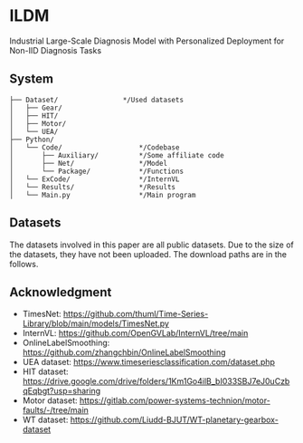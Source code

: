 # ILDM

Industrial Large-Scale Diagnosis Model with Personalized Deployment for Non-IID Diagnosis Tasks

## System
```
├── Dataset/                */Used datasets
│   ├── Gear/        
│   ├── HIT/            
│   ├── Motor/              
│   └── UEA/                  
├── Python/
│   └── Code/                   */Codebase 
│       ├── Auxiliary/          */Some affiliate code
│       ├── Net/                */Model
│       └── Package/            */Functions
│   └── ExCode/                 */InternVL
│   └── Results/                */Results
│   └── Main.py                 */Main program    

```

## Datasets
The datasets involved in this paper are all public datasets. Due to the size of the datasets, they have not been uploaded. The download paths are in the follows.

## Acknowledgment
- TimesNet: https://github.com/thuml/Time-Series-Library/blob/main/models/TimesNet.py
- InternVL: https://github.com/OpenGVLab/InternVL/tree/main
- OnlineLabelSmoothing: https://github.com/zhangchbin/OnlineLabelSmoothing
- UEA dataset: https://www.timeseriesclassification.com/dataset.php
- HIT dataset: https://drive.google.com/drive/folders/1Km1Go4ilB_bI033SBJ7eJ0uCzbqEqbgt?usp=sharing
- Motor dataset: https://gitlab.com/power-systems-technion/motor-faults/-/tree/main
- WT dataset: https://github.com/Liudd-BJUT/WT-planetary-gearbox-dataset
